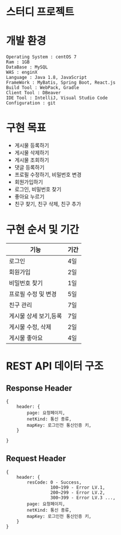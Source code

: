 # 스터디 프로젝트

# 개발 환경
    Operating System : centOS 7
    Ram : 1GB
    DataBase : MySQL
    WAS : enginX
    Language : Java 1.8, JavaScript
    FrameWork : MyBatis, Spring Boot, React.js
    Build Tool : WebPack, Gradle
    Client Tool : DBeaver
    IDE Tool : IntelliJ, Visual Studio Code
    Configuration : git


# 구현 목표 
* 게시물 등록하기
* 게시물 삭제하기
* 게시물 조회하기
* 댓글 등록하기
* 프로필 수정하기, 비밀번호 변경
* 회원가입하기
* 로그인, 비밀번호 찾기
* 좋아요 누르기
* 친구 찾기, 친구 삭제, 친구 추가

# 구현 순서 및 기간
기능|기간
---------|---- 
로그인|4일
회원가입|2일
비밀번호 찾기|1일
프로필 수정 및 변경|5일
친구 관리|7일
게시물 상세 보기,등록|7일
게시물 수정, 삭제|2일
게시물 좋아요|4일

# REST API 데이터 구조
## Response Header
```
{
    header: {
        page: 요청페이지,
        netKind: 통신 종류,
        mapKey: 로그인전 통신인증 키,
    }
    
}
```
## Request Header
```
{
    header: {
        resCode: 0 - Success,
                 100~199 - Error LV.1, 
                 200~299 - Error LV.2, 
                 300~399 - Error LV.3 ...,
        page: 요청페이지,
        netKind: 통신 종류,
        mapKey: 로그인전 통신인증 키,
    }
}
```